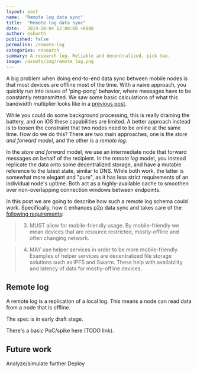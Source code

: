 ```yaml
---
layout: post
name:  "Remote log data sync"
title:  "Remote log data sync"
date:   2019-10-04 12:00:00 +0800
author: oskarth
published: false
permalink: /remote-log
categories: research
summary: A research log. Reliable and decentralized, pick two.
image: /assets/img/remote_log.png
---
```


A big problem when doing end-to-end data sync between mobile nodes is that most
devices are offline most of the time. With a naive approach, you quickly run
into issues of 'ping-pong' behavior, where messages have to be constantly
retransmitted. We saw some basic calculations of what this bandwidth multiplier
looks like in a [previous post](https://vac.dev/p2p-data-sync-for-mobile).

While you could do some background processing, this is really draining the
battery, and on iOS these capabilities are limited. A better approach instead is
to loosen the constraint that two nodes need to be online at the same time. How
do we do this? There are two main approaches, one is the *store and forward
model*, and the other is a *remote log*.

In the *store and forward* model, we use an intermediate node that forward
messages on behalf of the recipient. In the *remote log* model, you instead
replicate the data onto some decentralized storage, and have a mutable reference
to the latest state, similar to DNS. While both work, the latter is somewhat
more elegant and "pure", as it has less strict requirements of an individual
node's uptime. Both act as a highly-available cache to smoothen over
non-overlapping connection windows between endpoints.

In this post we are going to describe how such a remote log schema could work.
Specifically, how it enhances p2p data sync and takes care of the [following
requirements](https://vac.dev/p2p-data-sync-for-mobile):

> 3. MUST allow for mobile-friendly usage. By mobile-friendly we mean devices
>    that are resource restricted, mostly-offline and often changing network.

> 4. MAY use helper services in order to be more mobile-friendly. Examples of
>    helper services are decentralized file storage solutions such as IPFS and
>    Swarm. These help with availability and latency of data for mostly-offline
>    devices.


## Remote log

A remote log is a replication of a local log. This means a node can read data
from a node that is offline.

The spec is in early draft stage.

There's a basic PoC/spike here (TODO link).

## Future work

Analyze/simulate further
Deploy
